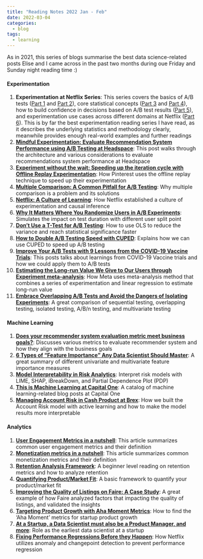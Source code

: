 ```yaml
---
title: "Reading Notes 2022 Jan - Feb"
date: 2022-03-04
categories:
  - blog
tags:
  - learning
---
```


As in 2021, this series of blogs summarise the best data science-related posts Elise and I came across in the past two months during oue Friday and Sunday night reading time :)  

#### Experimentation  
1. **Experimentation at Netflix Series**: This series covers the basics of A/B tests ([Part 1](https://netflixtechblog.com/decision-making-at-netflix-33065fa06481) and [Part 2](https://netflixtechblog.com/what-is-an-a-b-test-b08cc1b57962)), core statistical concepts ([Part 3](https://netflixtechblog.com/interpreting-a-b-test-results-false-positives-and-statistical-significance-c1522d0db27a) and [Part 4](https://netflixtechblog.com/interpreting-a-b-test-results-false-negatives-and-power-6943995cf3a8)), how to build confidence in decisions based on A/B test results ([Part 5](https://netflixtechblog.com/building-confidence-in-a-decision-8705834e6fd8)), and experimentation use cases across different domains at Netflix ([Part 6](https://netflixtechblog.com/experimentation-is-a-major-focus-of-data-science-across-netflix-f67923f8e985)). This is by far the best experimentation reading series I have read, as it describes the underlying statistics and methodology clearly, meanwhile provides enough real-world examples and further readings  
2. [**Mindful Experimentation: Evaluate Recommendation System Performance using A/B Testing at Headspace**](https://medium.com/headspace-engineering/mindful-experimentation-evaluate-recommendation-system-performance-using-a-b-testing-at-headspace-3c8c05d0ae3b): This post walks through the architecture and various considerations to evaluate recommendations system performance at Headspace  
3. [**Experiment without the wait: Speeding up the iteration cycle with Offline Replay Experimentation**](https://medium.com/pinterest-engineering/experiment-without-the-wait-speeding-up-the-iteration-cycle-with-offline-replay-experimentation-7a4a95fa674b): How Pinterest uses the offline replay technique to speed up their experimentation  
4. [**Multiple Comparison: A Common Pitfall for A/B Testing**](https://towardsdatascience.com/multiple-comparison-a-common-pitfall-for-a-b-testing-d773f19a4a95): Why multiple comparison is a problem and its solutions  
5. [**Netflix: A Culture of Learning**](https://netflixtechblog.com/netflix-a-culture-of-learning-394bc7d0f94c): How Netflix established a culture of experimentation and causal inference  
6. [**Why It Matters Where You Randomize Users in A/B Experiments**](https://medium.com/@foundinblank/why-it-matters-where-you-randomize-users-in-a-b-experiments-5570c7585944): Simulates the impact on test duration with different user split point  
7. [**Don’t Use a T-Test for A/B Testing**](https://towardsdatascience.com/dont-use-a-t-test-for-a-b-testing-e4d2ef7ab9b6): How to use OLS to reduce the variance and reach statistical significance faster  
8. [**How to Double A/B Testing Speed with CUPED**](https://towardsdatascience.com/how-to-double-a-b-testing-speed-with-cuped-f80460825a90): Explains how we can use CUPED to speed up A/B testing  
9. [**Improve Your A/B Tests with 9 Lessons from the COVID-19 Vaccine Trials**](https://towardsdatascience.com/improve-your-a-b-tests-with-9-lessons-from-the-covid-19-vaccine-trials-8e270bf157d2): This posts talks about learnings from COVID-19 Vaccine trials and how we could apply them to A/B tests  
10. [**Estimating the Long-run Value We Give to Our Users through Experiment meta-analysis**](https://medium.com/@AnalyticsAtMeta/estimating-the-long-run-value-we-give-to-our-users-through-experiment-meta-analysis-6ddb9073b29b): How Meta uses meta-analysis method that combines a series of experimentation and linear regression to estimate long-run value  
11. [**Embrace Overlapping A/B Tests and Avoid the Dangers of Isolating Experiments**](https://blog.statsig.com/embracing-overlapping-a-b-tests-and-the-danger-of-isolating-experiments-cb0a69e09d3): A great comparison of sequential testing, overlapping testing, isolated testing, A/B/n testing, and multivariate testing  


#### Machine Learning  
1. [**Does your recommender system evaluation metric meet business goals?**](https://medium.com/@decisionscientist/does-your-recommender-system-evaluation-metric-meet-business-goals-99939065d37b): Discusses various metrics to evaluate recommender system and how they align with the business goals  
2. [**6 Types of “Feature Importance” Any Data Scientist Should Master**](https://towardsdatascience.com/6-types-of-feature-importance-any-data-scientist-should-master-1bfd566f21c9): A great summary of different univariate and multivariate feature importance measures  
3. [**Model Interpretability in Risk Analytics**](https://medium.com/@nusfintech.ml/model-interpretability-in-risk-analytics-de5ac053b648): Interpret risk models with LIME, SHAP, iBreakDown, and Partial Dependence Plot (PDP)  
4. [**This is Machine Learning at Capital One**](https://medium.com/capital-one-tech/this-is-machine-learning-at-capital-one-9329838cbcd0): A catalog of machine learning-related blog posts at Capital One  
5. [**Managing Account Risk in Cash Product at Brex**](https://medium.com/brexeng/managing-account-risk-in-cash-product-at-brex-8d8315cd91e4): How we built the Account Risk model with active learning and how to make the model results more interpretable  


#### Analytics  
1. [**User Engagement Metrics in a nutshell**](https://medium.com/@simba.sp18/user-engagement-metrics-in-a-nutshell-72031449d340): This article summarizes common user engagement metrics and their definition  
2. [**Monetization metrics in a nutshell**](https://medium.com/@simba.sp18/monetization-metrics-in-a-nutshell-bfeba326c0ab): This article summarizes common monetization metrics and their definition  
3. [**Retention Analysis Framework**](https://towardsdatascience.com/retention-analysis-framework-4eb62933e2b): A beginner level reading on retention metrics and how to analyze retention  
4. [**Quantifying Product/Market Fit**](https://productcoalition.com/quantifying-product-market-fit-9c19c4d902b1): A basic framework to quantify your product/market fit  
5. [**Improving the Quality of Listings on Faire: A Case Study**](https://craft.faire.com/improving-the-quality-of-listings-on-faire-a-case-study-9afffc80801c): A great example of how Faire analyzed factors that impacting the quality of listings, and validated the insights  
6. [**Targeting Product Growth with Aha Moment Metrics**](https://productcoalition.com/targeting-product-growth-with-aha-moment-metrics-1d3889afc2b7): How to find the ‘Aha Moment’ metrics for startup product growth  
7. [**At a Startup, a Data Scientist must also be a Product Manager, and more**](https://towardsdatascience.com/at-a-startup-a-data-scientist-must-also-be-a-product-manager-and-more-19f96d3ec380): Role as the earliest data scientist at a startup  
8. [**Fixing Performance Regressions Before they Happen**](https://netflixtechblog.com/fixing-performance-regressions-before-they-happen-eab2602b86fe): How Netflix utilizes anomaly and changepoint detection to prevent performance regression  


